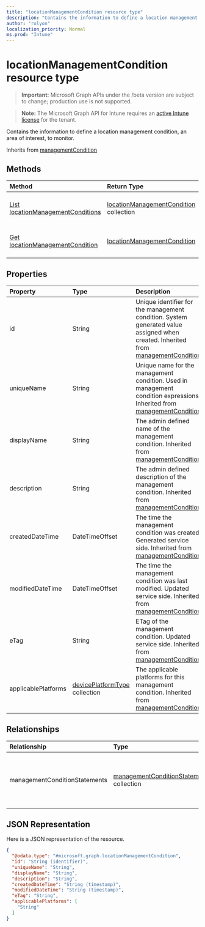 ```yaml
---
title: "locationManagementCondition resource type"
description: "Contains the information to define a location management condition, an area of interest, to monitor."
author: "rolyon"
localization_priority: Normal
ms.prod: "Intune"
---
```


# locationManagementCondition resource type

> **Important:** Microsoft Graph APIs under the /beta version are subject to change; production use is not supported.

> **Note:** The Microsoft Graph API for Intune requires an [active Intune license](https://go.microsoft.com/fwlink/?linkid=839381) for the tenant.

Contains the information to define a location management condition, an area of interest, to monitor.


Inherits from [managementCondition](../resources/intune-fencing-managementcondition.md)

## Methods
|Method|Return Type|Description|
|:---|:---|:---|
|[List locationManagementConditions](../api/intune-fencing-locationmanagementcondition-list.md)|[locationManagementCondition](../resources/intune-fencing-locationmanagementcondition.md) collection|List properties and relationships of the [locationManagementCondition](../resources/intune-fencing-locationmanagementcondition.md) objects.|
|[Get locationManagementCondition](../api/intune-fencing-locationmanagementcondition-get.md)|[locationManagementCondition](../resources/intune-fencing-locationmanagementcondition.md)|Read properties and relationships of the [locationManagementCondition](../resources/intune-fencing-locationmanagementcondition.md) object.|

## Properties
|Property|Type|Description|
|:---|:---|:---|
|id|String|Unique identifier for the management condition. System generated value assigned when created. Inherited from [managementCondition](../resources/intune-fencing-managementcondition.md)|
|uniqueName|String|Unique name for the management condition. Used in management condition expressions. Inherited from [managementCondition](../resources/intune-fencing-managementcondition.md)|
|displayName|String|The admin defined name of the management condition. Inherited from [managementCondition](../resources/intune-fencing-managementcondition.md)|
|description|String|The admin defined description of the management condition. Inherited from [managementCondition](../resources/intune-fencing-managementcondition.md)|
|createdDateTime|DateTimeOffset|The time the management condition was created. Generated service side. Inherited from [managementCondition](../resources/intune-fencing-managementcondition.md)|
|modifiedDateTime|DateTimeOffset|The time the management condition was last modified. Updated service side. Inherited from [managementCondition](../resources/intune-fencing-managementcondition.md)|
|eTag|String|ETag of the management condition. Updated service side. Inherited from [managementCondition](../resources/intune-fencing-managementcondition.md)|
|applicablePlatforms|[devicePlatformType](../resources/intune-shared-deviceplatformtype.md) collection|The applicable platforms for this management condition. Inherited from [managementCondition](../resources/intune-fencing-managementcondition.md)|

## Relationships
|Relationship|Type|Description|
|:---|:---|:---|
|managementConditionStatements|[managementConditionStatement](../resources/intune-fencing-managementconditionstatement.md) collection|The management condition statements associated to the management condition. Inherited from [managementCondition](../resources/intune-fencing-managementcondition.md)|

## JSON Representation
Here is a JSON representation of the resource.
<!-- {
  "blockType": "resource",
  "keyProperty": "id",
  "@odata.type": "microsoft.graph.locationManagementCondition"
}
-->
``` json
{
  "@odata.type": "#microsoft.graph.locationManagementCondition",
  "id": "String (identifier)",
  "uniqueName": "String",
  "displayName": "String",
  "description": "String",
  "createdDateTime": "String (timestamp)",
  "modifiedDateTime": "String (timestamp)",
  "eTag": "String",
  "applicablePlatforms": [
    "String"
  ]
}
```





